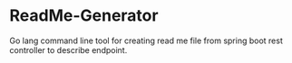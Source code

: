 # ReadMe-Generator
Go lang command line tool for creating read me file from spring boot rest controller to describe endpoint.
